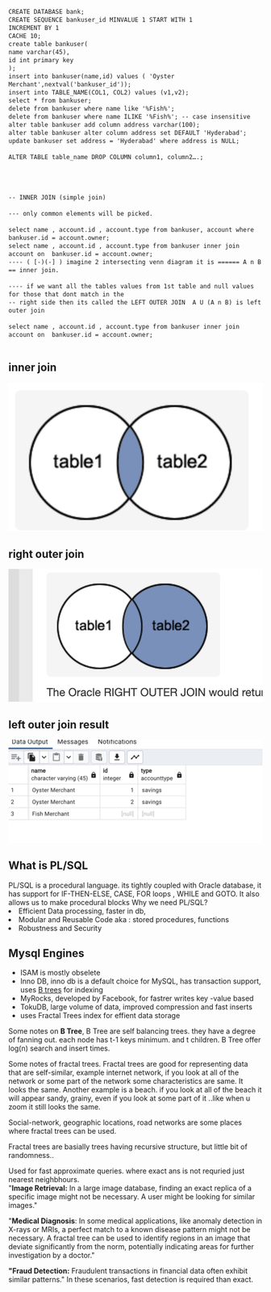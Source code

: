 ```
CREATE DATABASE bank;
CREATE SEQUENCE bankuser_id MINVALUE 1 START WITH 1
INCREMENT BY 1
CACHE 10;
create table bankuser(
name varchar(45),
id int primary key
);
insert into bankuser(name,id) values ( 'Oyster Merchant',nextval('bankuser_id'));
insert into TABLE_NAME(COL1, COL2) values (v1,v2);
select * from bankuser;
delete from bankuser where name like '%Fish%';
delete from bankuser where name ILIKE '%Fish%'; -- case insensitive
alter table bankuser add column address varchar(100);
alter table bankuser alter column address set DEFAULT 'Hyderabad';
update bankuser set address = 'Hyderabad' where address is NULL;

ALTER TABLE table_name DROP COLUMN column1, column2….;   




-- INNER JOIN (simple join)

--- only common elements will be picked.

select name , account.id , account.type from bankuser, account where bankuser.id = account.owner;
select name , account.id , account.type from bankuser inner join account on  bankuser.id = account.owner;
---- ( [-)(-] ) imagine 2 intersecting venn diagram it is ====== A n B == inner join.

---- if we want all the tables values from 1st table and null values for those that dont match in the
-- right side then its called the LEFT OUTER JOIN  A U (A n B) is left outer join

select name , account.id , account.type from bankuser inner join account on  bankuser.id = account.owner;


```
<div>
<div>
<h2 >inner join</h2>
<img alt='inner join' src='images/venn_inner_join.png'></img>
</div>
<div>
<h2 >right outer join</h2>
<img alt='inner join' src='images/venn_dia_join.png'></img>
</div>
<div>
<h2 >left outer join result</h2>
<img alt='inner join' src='images/left_outer_join.png'></img>
</div>

</div>

<h2>What is PL/SQL</h2>
<div>
PL/SQL is a procedural language. its tightly coupled 
with Oracle database, it has support for IF-THEN-ELSE,
CASE, FOR loops , WHILE and GOTO. It also allows us to make 
procedural blocks
    Why we need PL/SQL?
    <li>Efficient Data processing, faster in db,  </li>
    <li>Modular and Reusable Code aka : stored procedures, functions</li>
     <li>Robustness and Security</li>
</div>



<div>
<h2>Mysql Engines</h2>
<ul>
<li>ISAM is mostly obselete</li>
<li>Inno DB, inno db is a default choice for MySQL, has transaction support, uses <a href="https://www.geeksforgeeks.org/introduction-of-b-tree-2/"> B trees</a> for indexing </li>

<li>MyRocks, developed by Facebook, for fastrer writes key -value based </li>
<li>TokuDB, large volume of data, improved  compression and fast inserts </li>
<li> uses Fractal Trees index for effient data storage</li>
</ul>
Some notes on <b>B Tree</b>, B Tree are self balancing trees. they have a degree of fanning out. each node has t-1 keys minimum.
and t children.
B Tree offer log(n) search and insert times.

Some notes of fractal trees. Fractal trees are good for representing data that are self-similar, example
internet network, if you look at all of the network or some part of the network some characteristics are same.
It looks the same. Another example is a beach. if you look at all of the beach it will appear sandy, grainy, even if you 
look at some part of it ..like when u zoom it still looks the same.


Social-network, geographic locations, road networks are some places where fractal trees can be used.

Fractal trees are  basially trees having recursive structure, but little bit of randomness.. 

Used for fast approximate queries. where exact ans is not requried just nearest neighbhours.<br/>
"**Image Retrieval:** In a large image database, finding an exact replica of a specific image might not be necessary. A user might be looking for similar images."

"**Medical Diagnosis**:  In some medical applications, like anomaly detection in X-rays or MRIs, a perfect match to a known disease pattern might not be necessary. A fractal tree can be used to identify regions in an image that deviate significantly from the norm, potentially indicating areas for further investigation by a doctor."

**"Fraud Detection:** Fraudulent transactions in financial data often exhibit similar patterns."
In these scenarios, fast detection is required than exact. 

</div>




